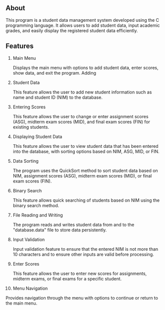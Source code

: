 ## About
This program is a student data management system developed using the C programming language. It allows users to add student data, input academic grades, and easily display the registered student data efficiently.

## Features
1. Main Menu

   Displays the main menu with options to add student data, enter scores, show data, and exit the program.
   Adding

2. Student Data

   This feature allows the user to add new student information such as name and student ID (NIM) to the database. 

3. Entering Scores

   This feature allows the user to change or enter assignment scores (ASG), midterm exam scores (MID), and final exam scores (FIN) for existing students.

4. Displaying Student Data

   This feature allows the user to view student data that has been entered into the database, with sorting options based on NIM, ASG, MID, or FIN.

5. Data Sorting

   The program uses the QuickSort method to sort student data based on NIM, assignment scores (ASG), midterm exam scores (MID), or final exam scores (FIN).

6. Binary Search

   This feature allows quick searching of students based on NIM using the binary search method.

7. File Reading and Writing

   The program reads and writes student data from and to the "database.data" file to store data persistently.

8. Input Validation

   Input validation feature to ensure that the entered NIM is not more than 10 characters and to ensure other inputs are valid before processing.

9. Enter Scores

   This feature allows the user to enter new scores for assignments, midterm exams, or final exams for a specific student.

10. Menu Navigation

   Provides navigation through the menu with options to continue or return to the main menu.

